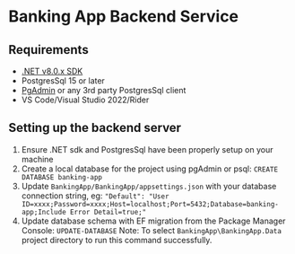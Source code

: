 # Banking App Backend Service

## Requirements

- [.NET v8.0.x SDK](https://dotnet.microsoft.com/en-us/download/dotnet/8.0)
- PostgresSql 15 or later
- [PgAdmin](https://www.pgadmin.org/download/) or any 3rd party PostgresSql client
- VS Code/Visual Studio 2022/Rider

## Setting up the backend server

1. Ensure .NET sdk and PostgresSql have been properly setup on your machine
2. Create a local database for the project using pgAdmin or psql: `CREATE DATABASE banking-app`
3. Update `BankingApp/BankingApp/appsettings.json` with your database connection string, eg: `"Default": "User ID=xxxx;Password=xxxx;Host=localhost;Port=5432;Database=banking-app;Include Error Detail=true;"`
4. Update database schema with EF migration from the Package Manager Console: `UPDATE-DATABASE` Note: To select `BankingApp\BankingApp.Data` project directory to run this command successfully.
